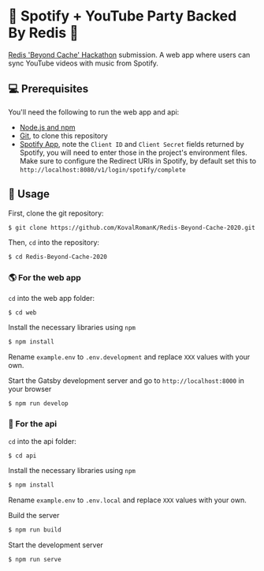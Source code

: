 # :tada: Spotify + YouTube Party Backed By Redis :tada:

[Redis 'Beyond Cache' Hackathon](https://redisbeyondcache2020.devpost.com/) submission. A web app where users can sync YouTube videos with music from Spotify.

## :computer: Prerequisites

You'll need the following to run the web app and api:

- [Node.js and npm](https://nodejs.org/en/)
- [Git](https://git-scm.com/), to clone this repository
- [Spotify App](https://developer.spotify.com/dashboard), note the `Client ID` and `Client Secret` fields returned by Spotify, you will need to enter those in the project's environment files. Make sure to configure the Redirect URIs in Spotify, by default set this to `http://localhost:8080/v1/login/spotify/complete`

## :rocket: Usage

First, clone the git repository:

```bash
$ git clone https://github.com/KovalRomanK/Redis-Beyond-Cache-2020.git
```

Then, `cd` into the repository:

```bash
$ cd Redis-Beyond-Cache-2020
```

### :earth_americas: For the web app

`cd` into the web app folder:

```bash
$ cd web
```

Install the necessary libraries using `npm`

```bash
$ npm install
```

Rename `example.env` to `.env.development` and replace `XXX` values with your own.<br>

Start the Gatsby development server and go to `http://localhost:8000` in your browser

```bash
$ npm run develop
```

### :robot: For the api

`cd` into the api folder:

```bash
$ cd api
```

Install the necessary libraries using `npm`

```bash
$ npm install
```

Rename `example.env` to `.env.local` and replace `XXX` values with your own.<br>

Build the server

```bash
$ npm run build
```

Start the development server

```bash
$ npm run serve
```
